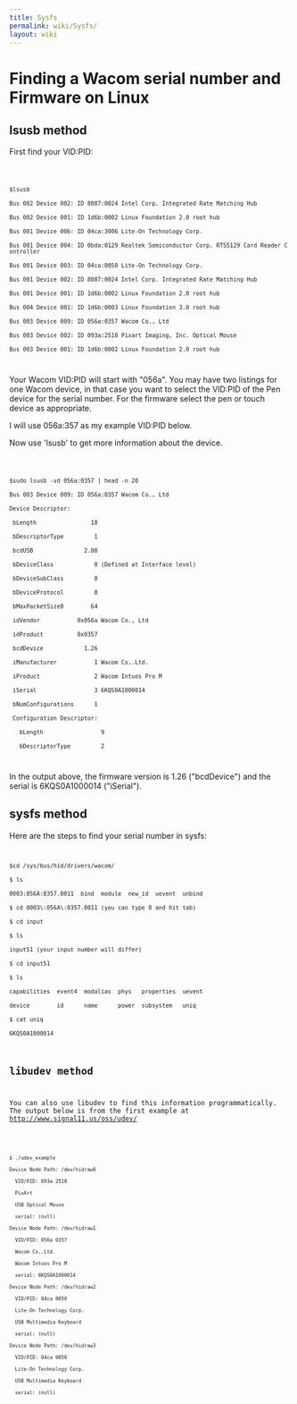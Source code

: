 ```yaml
---
title: Sysfs
permalink: wiki/Sysfs/
layout: wiki
---
```


Finding a Wacom serial number and Firmware on Linux
===================================================

lsusb method
------------

First find your VID:PID:

<code>

`$lsusb`  
`Bus 002 Device 002: ID 8087:0024 Intel Corp. Integrated Rate Matching Hub`  
`Bus 002 Device 001: ID 1d6b:0002 Linux Foundation 2.0 root hub`  
`Bus 001 Device 006: ID 04ca:3006 Lite-On Technology Corp.  `  
`Bus 001 Device 004: ID 0bda:0129 Realtek Semiconductor Corp. RTS5129 Card Reader Controller`  
`Bus 001 Device 003: ID 04ca:0050 Lite-On Technology Corp. `  
`Bus 001 Device 002: ID 8087:0024 Intel Corp. Integrated Rate Matching Hub`  
`Bus 001 Device 001: ID 1d6b:0002 Linux Foundation 2.0 root hub`  
`Bus 004 Device 001: ID 1d6b:0003 Linux Foundation 3.0 root hub`  
`Bus 003 Device 009: ID 056a:0357 Wacom Co., Ltd `  
`Bus 003 Device 002: ID 093a:2510 Pixart Imaging, Inc. Optical Mouse`  
`Bus 003 Device 001: ID 1d6b:0002 Linux Foundation 2.0 root hub`

</code> Your Wacom VID:PID will start with "056a". You may have two
listings for one Wacom device, in that case you want to select the
VID:PID of the Pen device for the serial number. For the firmware select
the pen or touch device as appropriate.

I will use 056a:357 as my example VID:PID below.

Now use 'lsusb' to get more information about the device.

<code>

`$sudo lsusb -vd 056a:0357 | head -n 20`  
`Bus 003 Device 009: ID 056a:0357 Wacom Co., Ltd `  
`Device Descriptor:`  
` bLength                18`  
` bDescriptorType         1`  
` bcdUSB               2.00`  
` bDeviceClass            0 (Defined at Interface level)`  
` bDeviceSubClass         0 `  
` bDeviceProtocol         0 `  
` bMaxPacketSize0        64`  
` idVendor           0x056a Wacom Co., Ltd`  
` idProduct          0x0357 `  
` bcdDevice            1.26 `  
` iManufacturer           1 Wacom Co,.Ltd.`  
` iProduct                2 Wacom Intuos Pro M`  
` iSerial                 3 6KQS0A1000014`  
` bNumConfigurations      1`  
` Configuration Descriptor:`  
`   bLength                 9`  
`   bDescriptorType         2`

</code>

In the output above, the firmware version is 1.26 ("bcdDevice") and the
serial is 6KQS0A1000014 ("iSerial").

sysfs method
------------

Here are the steps to find your serial number in sysfs: <code>

`$cd /sys/bus/hid/drivers/wacom/`  
`$ ls`  
`0003:056A:0357.0011  bind  module  new_id  uevent  unbind`  
`$ cd 0003\:056A\:0357.0011 (you can type 0 and hit tab)`  
`$ cd input`  
`$ ls`  
`input51 (your input number will differ)`  
`$ cd input51 `  
`$ ls`  
`capabilities  event4  modalias  phys   properties  uevent`  
`device        id      name      power  subsystem   uniq`  
`$ cat uniq`  
`6KQS0A1000014`

libudev method
--------------

You can also use libudev to find this information programmatically. The
output below is from the first example at
<http://www.signal11.us/oss/udev/>

<code>

`$ ./udev_example `  
`Device Node Path: /dev/hidraw0`  
`  VID/PID: 093a 2510`  
`  PixArt`  
`  USB Optical Mouse`  
`  serial: (null)`  
`Device Node Path: /dev/hidraw1`  
`  VID/PID: 056a 0357`  
`  Wacom Co,.Ltd.`  
`  Wacom Intuos Pro M`  
`  serial: 6KQS0A1000014`  
`Device Node Path: /dev/hidraw2`  
`  VID/PID: 04ca 0050`  
`  Lite-On Technology Corp.`  
`  USB Multimedia Keyboard`  
`  serial: (null)`  
`Device Node Path: /dev/hidraw3`  
`  VID/PID: 04ca 0050`  
`  Lite-On Technology Corp.`  
`  USB Multimedia Keyboard`  
`  serial: (null)`

</code>
